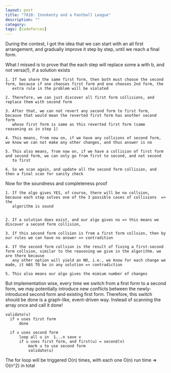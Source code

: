 ```yaml
---
layout: post
title: "781B: Innokenty and a Football League"
description: ""
category: 
tags: [codeforces]
---
```

During the contest, I got the idea that we can start with an all first arrangement, and gradually improve it step by step, until we reach a final
form.

What I missed is to prove that the each step will replace some a with b, and not versa(!), if a solution exists

```
1. If two share the same first form, then both must choose the second form, because if one chooses first form and one chooses 2nd form, the
   extra rule in the problem will be violated

2. Therefore, we can just discover all first form collisions, and replace them with second form

3. After that, we can not revert any second form to first form, because that would mean the reverted first form has another second form
   whose first form is same as this reverted first form (same reasoning as in step 1)

4. This means, from now on, if we have any collsions of second form, we know we can not make any other changes, and thus answer is no

5. This also means, from now on, if we have a collision of first form and second form, we can only go from first to second, and not second
   to first

6. So we scan again, and update all the second form collision, and then a final scan for sanity check

```

Now for the soundness and completeness proof 

```
1. If the algo gives YES, of course, there will be no collsion, because each step solves one of the 3 possible cases of collisions  => the
   algorithm is sound
 

2. If a solution does exist, and our algo gives no => this means we discover a second form collision,

3. If this second form collsion is from a first form collsion, then by our rules we can have no answer => contradition

4. If the second form collsion is the result of fixing a first-second form collsion, similar to the reasoning we give in the algorithm. we are there because
   any other option will yield an NO, i.e., we know for each change we made, it HAS TO be in any solution => contradiction

5. This also means our algo gives the mimium number of changes
```

But implementation wise, every time we switch from a first form to a second form, we may potentially introduce new conflicts between the newly-introduced second form and existing first form. Therefore, this switch should be done is a graph-like, event-driven way. Instead of scanning the array once and call it done!

```
validate(v)
  if v uses first form
      done

  if v uses second form
      loop all u in  1...n save v
      if u uses first form, and first(u) = second(v)
          mark u to use second form
          validate(u)
```

The for loop will be triggered O(n) times, with each one O(n) run time => O(n^2) in total
